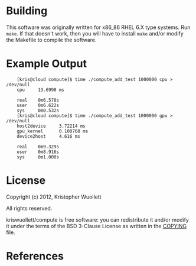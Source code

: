 Building
========

This software was originally written for x86_86 RHEL 6.X type systems.
Run `make`.  If that doesn't work, then you will have to install `make` and/or
modify the Makefile to compile the software.

Example Output
==============

		[kris@cloud compute]$ time ./compute_add_test 1000000 cpu > /dev/null
		cpu     13.6998 ms
		
		real    0m6.578s
		user    0m6.622s
		sys     0m0.532s
		[kris@cloud compute]$ time ./compute_add_test 1000000 gpu > /dev/null
		host2device     3.72214 ms
		gpu_kernel      0.100768 ms
		device2host     4.616 ms
		
		real    0m9.329s
		user    0m8.916s
		sys     0m1.000s

License
=======

Copyright (c) 2012, Kristopher Wuollett

All rights reserved.

kriswuollett/compute is free software: you can redistribute it and/or modify
it under the terms of the BSD 3-Clause License as written in the [COPYING]
file.

References
==========

[COPYING]: COPYING
